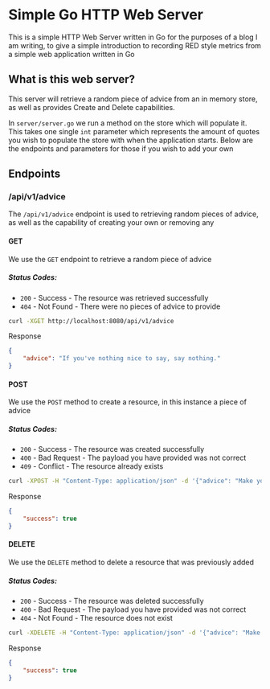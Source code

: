 # Simple Go HTTP Web Server

This is a simple HTTP Web Server written in Go for the purposes of a blog I am writing, to give a simple introduction to recording RED style metrics from a simple web application written in Go

## What is this web server?

This server will retrieve a random piece of advice from an in memory store, as well as provides Create and Delete capabilities. 

In `server/server.go` we run a method on the store which will populate it. This takes one single `int` parameter which represents the amount of quotes you wish to populate the store with when the application starts. Below are the endpoints and parameters for those if you wish to add your own

## Endpoints

### /api/v1/advice

The `/api/v1/advice` endpoint is used to retrieving random pieces of advice, as well as the capability of creating your own or removing any

#### GET

We use the `GET` endpoint to retrieve a random piece of advice

##### Status Codes:

* `200` - Success - The resource was retrieved successfully
* `404` - Not Found - There were no pieces of advice to provide

```bash
curl -XGET http://localhost:8080/api/v1/advice
```

Response

```json
{
    "advice": "If you've nothing nice to say, say nothing."
}
```

#### POST

We use the `POST` method to create a resource, in this instance a piece of advice

##### Status Codes:

* `200` - Success - The resource was created successfully
* `400` - Bad Request - The payload you have provided was not correct
* `409` - Conflict - The resource already exists

```bash
curl -XPOST -H "Content-Type: application/json" -d '{"advice": "Make your bed in the morning."}' http://localhost:8080/api/v1/advice -v
```

Response

```json
{
    "success": true
}
```

#### DELETE

We use the `DELETE` method to delete a resource that was previously added

##### Status Codes:

* `200` - Success - The resource was deleted successfully
* `400` - Bad Request - The payload you have provided was not correct
* `404` - Not Found - The resource does not exist

```bash
curl -XDELETE -H "Content-Type: application/json" -d '{"advice": "Make your bed in the morning."}' http://localhost:8080/api/v1/advice -v
```

Response

```json
{
    "success": true
}
```
